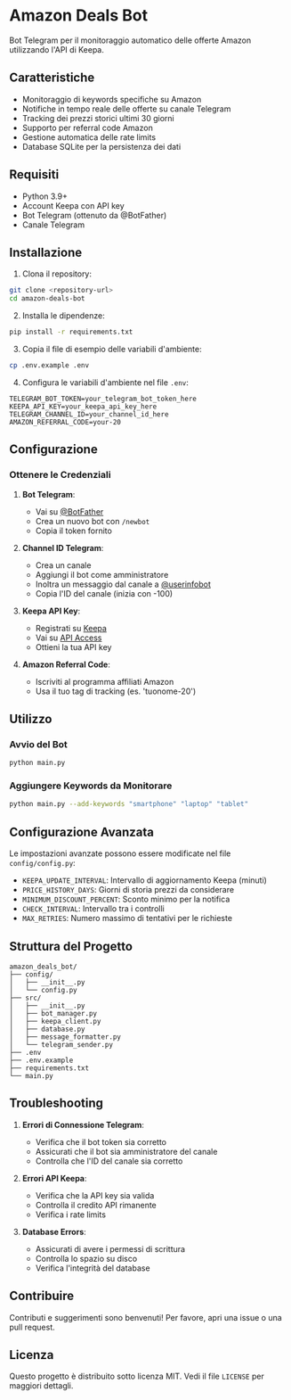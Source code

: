 # Amazon Deals Bot

Bot Telegram per il monitoraggio automatico delle offerte Amazon utilizzando l'API di Keepa.

## Caratteristiche

- Monitoraggio di keywords specifiche su Amazon
- Notifiche in tempo reale delle offerte su canale Telegram
- Tracking dei prezzi storici ultimi 30 giorni
- Supporto per referral code Amazon
- Gestione automatica delle rate limits
- Database SQLite per la persistenza dei dati

## Requisiti

- Python 3.9+
- Account Keepa con API key
- Bot Telegram (ottenuto da @BotFather)
- Canale Telegram

## Installazione

1. Clona il repository:
```bash
git clone <repository-url>
cd amazon-deals-bot
```

2. Installa le dipendenze:
```bash
pip install -r requirements.txt
```

3. Copia il file di esempio delle variabili d'ambiente:
```bash
cp .env.example .env
```

4. Configura le variabili d'ambiente nel file `.env`:
```
TELEGRAM_BOT_TOKEN=your_telegram_bot_token_here
KEEPA_API_KEY=your_keepa_api_key_here
TELEGRAM_CHANNEL_ID=your_channel_id_here
AMAZON_REFERRAL_CODE=your-20
```

## Configurazione

### Ottenere le Credenziali

1. **Bot Telegram**:
   - Vai su [@BotFather](https://t.me/botfather)
   - Crea un nuovo bot con `/newbot`
   - Copia il token fornito

2. **Channel ID Telegram**:
   - Crea un canale
   - Aggiungi il bot come amministratore
   - Inoltra un messaggio dal canale a [@userinfobot](https://t.me/userinfobot)
   - Copia l'ID del canale (inizia con -100)

3. **Keepa API Key**:
   - Registrati su [Keepa](https://keepa.com)
   - Vai su [API Access](https://keepa.com/#!api)
   - Ottieni la tua API key

4. **Amazon Referral Code**:
   - Iscriviti al programma affiliati Amazon
   - Usa il tuo tag di tracking (es. 'tuonome-20')

## Utilizzo

### Avvio del Bot

```bash
python main.py
```

### Aggiungere Keywords da Monitorare

```bash
python main.py --add-keywords "smartphone" "laptop" "tablet"
```

## Configurazione Avanzata

Le impostazioni avanzate possono essere modificate nel file `config/config.py`:

- `KEEPA_UPDATE_INTERVAL`: Intervallo di aggiornamento Keepa (minuti)
- `PRICE_HISTORY_DAYS`: Giorni di storia prezzi da considerare
- `MINIMUM_DISCOUNT_PERCENT`: Sconto minimo per la notifica
- `CHECK_INTERVAL`: Intervallo tra i controlli
- `MAX_RETRIES`: Numero massimo di tentativi per le richieste

## Struttura del Progetto

```
amazon_deals_bot/
├── config/
│   ├── __init__.py
│   └── config.py
├── src/
│   ├── __init__.py
│   ├── bot_manager.py
│   ├── keepa_client.py
│   ├── database.py
│   ├── message_formatter.py
│   └── telegram_sender.py
├── .env
├── .env.example
├── requirements.txt
└── main.py
```

## Troubleshooting

1. **Errori di Connessione Telegram**:
   - Verifica che il bot token sia corretto
   - Assicurati che il bot sia amministratore del canale
   - Controlla che l'ID del canale sia corretto

2. **Errori API Keepa**:
   - Verifica che la API key sia valida
   - Controlla il credito API rimanente
   - Verifica i rate limits

3. **Database Errors**:
   - Assicurati di avere i permessi di scrittura
   - Controlla lo spazio su disco
   - Verifica l'integrità del database

## Contribuire

Contributi e suggerimenti sono benvenuti! Per favore, apri una issue o una pull request.

## Licenza

Questo progetto è distribuito sotto licenza MIT. Vedi il file `LICENSE` per maggiori dettagli.